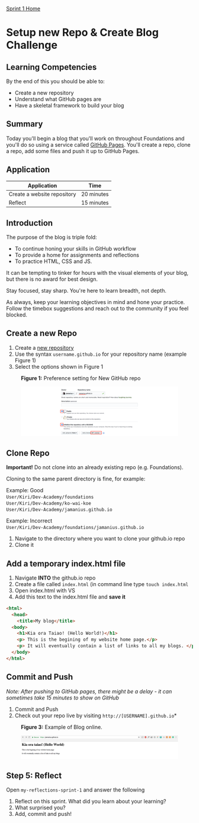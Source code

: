 [Sprint 1 Home](README.md)

# Setup new Repo & Create Blog Challenge

## Learning Competencies
By the end of this you should be able to:

- Create a new repository
- Understand what GitHub pages are
- Have a skeletal framework to build your blog 


## Summary
Today you'll begin a blog that you'll work on throughout Foundations and you'll do so using a service called [GitHub Pages](https://pages.github.com/). You'll create a repo, clone a repo, add some files and push it up to GitHub Pages.



## Application

Application | Time|
------------|----------|
Create a website repository | 20 minutes 
Reflect | 15 minutes |


## Introduction 

The purpose of the blog is triple fold: 
- To continue honing your skills in GitHub workflow  
- To provide a home for assignments and reflections  
- To practice HTML, CSS and JS.  

It can be tempting to tinker for hours with the visual elements of your blog, but there is no award for best design. 

Stay focused, stay sharp. You're here to learn breadth, not depth. 

As always, keep your learning objectives in mind and hone your practice. Follow the timebox suggestions and reach out to the community if you feel blocked.



## Create a new Repo 
1. Create a [new repository](https://github.com/new) 
2. Use the syntax `username.github.io` for your repository name (example Figure 1)
3. Select the options shown in Figure 1

<figure>
  <figcaption>
    <p><strong>Figure 1:</strong> Preference setting for New GitHub repo</p>
  </figcaption>
  <img src="../images/github_13_new_repo.png" alt="Create new repo"><br>
</figure>
  

## Clone Repo
__Important!__ Do not clone into an already existing repo (e.g. Foundations). 

Cloning to the same parent directory is fine, for example:  

Example: Good   
`User/Kiri/Dev-Academy/foundations`    
`User/Kiri/Dev-Academy/ko-wai-koe`  
`User/Kiri/Dev-Academy/jamanius.github.io` 

Example: Incorrect   
`User/Kiri/Dev-Academy/foundations/jamanius.github.io` 

1. Navigate to the directory where you want to clone your github.io repo
2. Clone it 


## Add a temporary index.html file 
1. Navigate __INTO__ the github.io repo 
2. Create a file called `index.html` (in command line type `touch index.html`
3. Open index.html with VS
3. Add this text to the index.html file and __save it__

```html
<html>
  <head>
    <title>My blog</title>
  <body>
    <h1>Kia ora Taiao! (Hello World!)</h1> 
    <p> This is the begining of my website home page.</p>
    <p> It will eventually contain a list of links to all my blogs. </p>
  </body>
</html>

``` 
## Commit and Push 
_Note: After pushing to GitHub pages, there might be a delay - it can sometimes take 15 minutes to show on GitHub_

1. Commit and Push 
2. Check out your repo live by visiting `http://[USERNAME].github.io`* 




<figure>
  <figcaption>
    <p><strong>Figure 3:</strong> Example of Blog online.</p>
  </figcaption>
  <img src="../images/github_15_blog_index.png" alt="image of website blog"><br>
</figure>



## Step 5: Reflect 
Open `my-reflections-sprint-1` and answer the following

1. Reflect on this sprint. What did you learn about your learning? 
2. What surprised you? 
3. Add, commit and push! 



